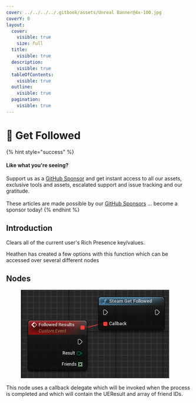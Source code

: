 ```yaml
---
cover: ../../../../.gitbook/assets/Unreal Banner@4x-100.jpg
coverY: 0
layout:
  cover:
    visible: true
    size: full
  title:
    visible: true
  description:
    visible: true
  tableOfContents:
    visible: true
  outline:
    visible: true
  pagination:
    visible: true
---
```


# 🔵 Get Followed

{% hint style="success" %}
#### Like what you're seeing?

Support us as a [GitHub Sponsor](../../../../become-a-sponsor/) and get instant access to all our assets, exclusive tools and assets, escalated support and issue tracking and our gratitude.\
\
These articles are made possible by our [GitHub Sponsors](../../../../become-a-sponsor/) ... become a sponsor today!
{% endhint %}

## Introduction

Clears all of the current user's Rich Presence key/values.

Heathen has created a few options with this function which can be accessed over several different nodes

## Nodes

<figure><img src="../../../../.gitbook/assets/image (17) (1).png" alt=""><figcaption></figcaption></figure>

This node uses a callback delegate which will be invoked when the process is completed and which will contain the UEResult and array of friend IDs.

